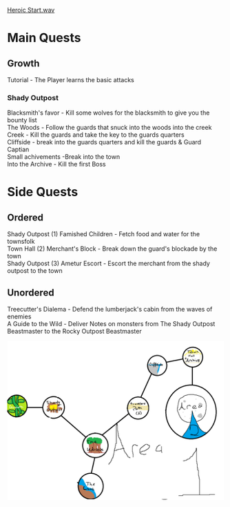 [Heroic Start.wav](/f/Heroic%20Start.wav) 

<h1>Main Quests</h1>

<h2>Growth</h2>

Tutorial - The Player learns the basic attacks

<h3>Shady Outpost</h3>

Blacksmith's favor - Kill some wolves for the blacksmith to give you the bounty list  
The Woods - Follow the guards that snuck into the woods into the creek  
Creek - Kill the guards and take the key to the guards quarters  
Cliffside - break into the guards quarters and kill the guards & Guard Captian  
Small achivements -Break into the town  
Into the Archive - Kill the first Boss

<h1>Side Quests</h1>

<h2>Ordered</h2>

Shady Outpost (1) Famished Children - Fetch food and water for the townsfolk  
Town Hall (2) Merchant's Block - Break down the guard's blockade by the town  
Shady Outpost (3) Ametur Escort - Escort the merchant from the shady outpost to the town

<h2>Unordered</h2>

Treecutter's Dialema - Defend the lumberjack's cabin from the waves of enemies  
A Guide to the Wild - Deliver Notes on monsters from The Shady Outpost Beastmaster to the Rocky Outpost Beastmaster

![](https://github.com/BurningSunGames/firstGame/blob/master/Story/Story4Wiki/Area%201.png)

